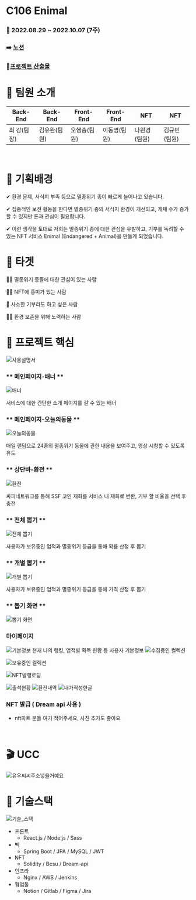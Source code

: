 # C106 Enimal

### 📢 2022.08.29 ~ 2022.10.07 (7주)

### :arrow_right: [노션](https://selective-spectrum-c0a.notion.site/Enimal-09dba286b744472f8854dcf122d9e313)

### 📃[프로젝트 산출물](https://lab.ssafy.com/s07-blockchain-nft-sub2/S07P22C106/-/tree/master/exec)
# 🍯 팀원 소개

|Back-End|Back-End|Front-End|Front-End|NFT|NFT|
|-----|---|---|---|---|---|
|최 강(팀장)|김유완(팀원)|오행송(팀원)|이동명(팀원)|나원경(팀원)|김규민(팀원)|
<br/>

# 🐣 기획배경

✔ 환경 문제, 서식지 부족 등으로 멸종위기 종이 빠르게 늘어나고 있습니다. 

✔ 집중적인 보전 활동을 한다면 멸종위기 종의 서식지 환경이 개선되고, 개체 수가 증가할 수 있지만 돈과 관심이 필요합니다. 

✔ 이런 생각을 토대로 저희는 멸종위기 종에 대한 관심을 유발하고, 기부를 독려할 수 있는 NFT 서비스 Enimal (Endangered + Animal)을 만들게 되었습니다.
<br/>
# 🎯 타겟

🙍‍♀️ 멸종위기 종들에 대한 관심이 있는 사람

🙍‍♂️ NFT에 흥미가 있는 사람

🙍‍ 사소한 기부라도 하고 싶은 사람

🙍‍♂️ 환경 보존을 위해 노력하는 사람
<br/>

# 🐑 프로젝트 핵심
![사용설명서](/uploads/58278b8b3e9c1f7c3d712396d380bb8c/사용설명서.png)

### ** 메인페이지-배너 **
![배너](/uploads/a541b5562f32508ee1a754ba1cb35a5b/image.png)

서비스에 대한 간단한 소개 페이지를 갈 수 있는 배너

### ** 메인페이지-오늘의동물 **
![오늘의동물](/uploads/eaaa800e5775c73845c40b881e703baf/image.png)

매일 랜덤으로 24종의 멸종위기 동물에 관한 내용을 보여주고, 영상 시청할 수 있도록 유도

### ** 상단바-환전 **
![환전](/uploads/609ecbb9f785e72847c2482ff3b228f6/image.png)

싸피네트워크를 통해 SSF 코인 재화를 서비스 내 재화로 변환, 기부 할 비율을 선택 후 충전

### ** 전체 뽑기 **

![전체 뽑기](/uploads/2c8b727fc768d996e73d3c93dda0bac3/image.png)

사용자가 보유중인 업적과 멸종위기 등급을 통해 확률 산정 후 뽑기

### ** 개별 뽑기 **

![개별 뽑기](/uploads/1064d54d83a48439f6c97b342778f079/image.png)

사용자가 보유중인 업적과 멸종위기 등급을 통해 가격 산정 후 뽑기

### ** 뽑기 화면 **

![뽑기 화면](/uploads/60ad8972db1bf757ddafae14d1cdf01b/image.png)

### **마이페이지**

![기본정보](/uploads/92204f09f3949061d96ec6c69e88eb76/image.png)
현재 나의 랭킹, 업적별 획득 현황 등 사용자 기본정보
![수집중인 컬렉션](/uploads/b5146d66dd935ef94eecf89d67ebba00/image.png)

![보유중인 컬렉션](/uploads/a0f1ff8c38ff99673de75c0298e38960/image.png)

![NFT발행로딩](/uploads/a81e2be2a2a1348b7a8fa2c55d1f4163/image.png)

![출석현황](/uploads/ef53ad22508210a6a1728b21b5fc6037/image.png)
![환전내역](/uploads/b0a9ef1ec2928e9f3c2dcec729c5b3e3/image.png)
![내가작성한글](/uploads/846e952b07f072cebf1c9d858b80e0f1/image.png)

### NFT 발급 ( Dream api 사용 )

- nft파트 분들 여기 적어주세요, 사진 추가도 좋아요
<br/>

# 🎬 UCC
![유우씨씨주소넣을거예요]()

# 🐇 기술스택

![기술_스택](/uploads/1cc364edc8b752cb7969fbfa8289d710/기술_스택.jpg)

- 프론트
    - React.js / Node.js / Sass
- 백
    - Spring Boot / JPA / MySQL / JWT
- NFT
    - Solidity / Besu / Dream-api
- 인프라
    - Nginx / AWS / Jenkins
- 협업툴
    - Notion / Gitlab / Figma / Jira


